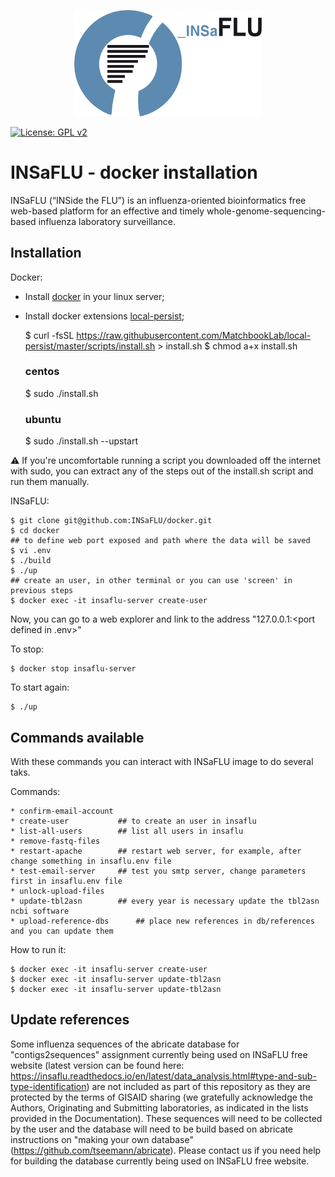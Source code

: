 <p align="center"><img src="logo/logo_insaflu.png" alt="INSaFLU" width="300"></p>


[![License: GPL v2](https://img.shields.io/badge/License-GPL%20v2-blue.svg)](https://www.gnu.org/licenses/old-licenses/gpl-2.0.en.html)


# INSaFLU - docker installation
INSaFLU (“INSide the FLU”) is an influenza-oriented bioinformatics free web-based platform for an effective and timely whole-genome-sequencing-based influenza laboratory surveillance.


## Installation

Docker:

* Install [docker](https://docs.docker.com/install/linux/docker-ce/ubuntu/) in your linux server;
* Install docker extensions [local-persist](https://github.com/MatchbookLab/local-persist);

	$ curl -fsSL https://raw.githubusercontent.com/MatchbookLab/local-persist/master/scripts/install.sh > install.sh
	$ chmod a+x install.sh

	### centos
	$ sudo ./install.sh

	### ubuntu
	$ sudo ./install.sh --upstart

:warning: If you're uncomfortable running a script you downloaded off the internet with sudo, you can extract any of the steps out of the install.sh script and run them manually.

INSaFLU:

	$ git clone git@github.com:INSaFLU/docker.git
	$ cd docker
	## to define web port exposed and path where the data will be saved
	$ vi .env
	$ ./build
	$ ./up
	## create an user, in other terminal or you can use 'screen' in previous steps
	$ docker exec -it insaflu-server create-user

Now, you can go to a web explorer and link to the address "127.0.0.1:<port defined in .env>"

To stop:

	$ docker stop insaflu-server

To start again:

	$ ./up

## Commands available

With these commands you can interact with INSaFLU image to do several taks.

Commands:

	* confirm-email-account
	* create-user			## to create an user in insaflu
	* list-all-users		## list all users in insaflu
	* remove-fastq-files		
	* restart-apache		## restart web server, for example, after change something in insaflu.env file
	* test-email-server		## test you smtp server, change parameters first in insaflu.env file
	* unlock-upload-files		
	* update-tbl2asn		## every year is necessary update the tbl2asn ncbi software
	* upload-reference-dbs		## place new references in db/references and you can update them
 
How to run it:

```
$ docker exec -it insaflu-server create-user
$ docker exec -it insaflu-server update-tbl2asn
$ docker exec -it insaflu-server update-tbl2asn
```

## Update references


Some influenza sequences of the abricate database for "contigs2sequences" assignment currently being used on INSaFLU free website (latest version can be found here: https://insaflu.readthedocs.io/en/latest/data_analysis.html#type-and-sub-type-identification) are not included as part of this repository as they are protected by the terms of GISAID sharing (we gratefully acknowledge the Authors, Originating and Submitting laboratories, as indicated in the lists provided in the Documentation). These sequences will need to be collected by the user and the database will need to be build based on abricate instructions on "making your own database" (https://github.com/tseemann/abricate). Please contact us if you need help for building the database currently being used on INSaFLU free website.


